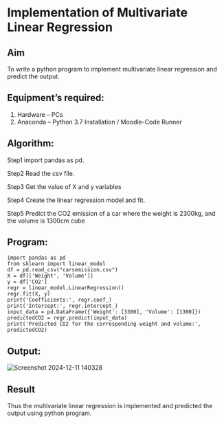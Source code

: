 # Implementation of Multivariate Linear Regression
## Aim

To write a python program to implement multivariate linear regression and predict the output.
## Equipment’s required:

1.	Hardware – PCs
2.	Anaconda – Python 3.7 Installation / Moodle-Code Runner
## Algorithm:
Step1
import pandas as pd.

Step2
Read the csv file.

Step3
Get the value of X and y variables

Step4
Create the linear regression model and fit.

Step5
Predict the CO2 emission of a car where the weight is 2300kg, and the volume is 1300cm cube

## Program:
```
import pandas as pd
from sklearn import linear_model
df = pd.read_csv("carsemission.csv")
X = df[['Weight', 'Volume']]
y = df['CO2']
regr = linear_model.LinearRegression()
regr.fit(X, y)
print('Coefficients:', regr.coef_)
print('Intercept:', regr.intercept_)
input_data = pd.DataFrame({'Weight': [3300], 'Volume': [1300]})
predictedCO2 = regr.predict(input_data)
print('Predicted CO2 for the corresponding weight and volume:', predictedCO2)
```
## Output:
![Screenshot 2024-12-11 140328](https://github.com/user-attachments/assets/5baf9c6f-8ce4-4419-96e1-7e5a7935d6be)


## Result



Thus the multivariate linear regression is implemented and predicted the output using python program.
